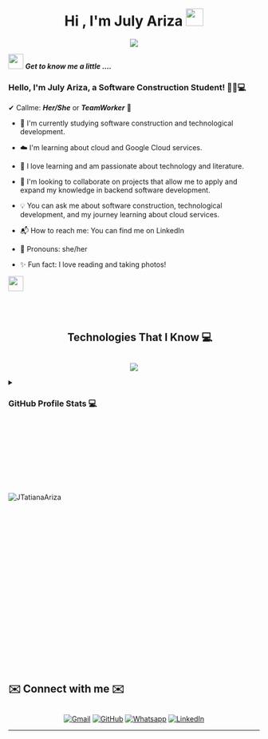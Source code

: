 <h1 align="center"><b>Hi , I'm July Ariza </b><img src="https://media.giphy.com/media/hvRJCLFzcasrR4ia7z/giphy.gif" width="35"></h1>

<p align="center">
 <a href="https://git.io/typing-svg"><img src="https://readme-typing-svg.herokuapp.com?font=font=Permanent+Marker&weight=900&pause=1000&color=BC9BF7&random==cyan&size=25&center=true&vCenter=true&width=600&height=100&lines=Passionate+about+Cybersecurity+%F0%9F%94%92;Backend+Software+Developer+%F0%9F%96%A5;Cloud+services+%E2%98%81%EF%B8%8F;Data+analysis+%F0%9F%93%88."/></a>

</p>


<img src="https://media.giphy.com/media/iY8CRBdQXODJSCERIr/giphy.gif" width="30px">&nbsp;***Get to know me a little ....***

### Hello, I'm July Ariza, a Software Construction Student! 👩🔭💻

✔ Callme: ***Her/She*** or ***TeamWorker*** 🤝 <br>


- 📘 I'm currently studying software construction and technological development. 

- ☁️ I'm learning about cloud and Google Cloud services.  

- 🌟 I love learning and am passionate about technology and literature.   

- 🤝 I'm looking to collaborate on projects that allow me to apply and expand my knowledge in backend software development.

- 💡 You can ask me about software construction, technological development, and my journey learning about cloud services.

- 📬 How to reach me: You can find me on LinkedIn

- 👩 Pronouns: she/her

- ✨ Fun fact: I love reading and taking photos!
 

<img src="https://media.giphy.com/media/iY8CRBdQXODJSCERIr/giphy.gif" width="30px">&nbsp;


<br />


<!--h1 without bottom border-->
<div id="user-content-toc">
  <ul align="center">
    <summary><h2 style="display: inline-block">Technologies That I Know 💻</h2></summary>
  </ul>
</div>
<!--tech stack icons-->
<p align="center">
  <a href="https://skillicons.dev">
    <img src="https://skillicons.dev/icons?i=git,github,cpp,java,py,django,gcp,linux,mysql,js,css,html,js,idea,eclipse,vscode&perline=14"/>
  </a>
</p>

<details><summary><h3> GitHub Profile Stats 💻 </h3></summary>

----
	
<p align="center">
    <a href="https://github.com/JTatianaAriza/github-readme-stats">
	    <img alt="JTatianaAriza's Github Stats" src="https://github-readme-stats.vercel.app/api?username=JTatianaAriza&show_icons=true&count_private=true&locale=en&theme=tokyonight&layout=compact" height="230px"/></a>
	  <img src="https://github-readme-stats.vercel.app/api/top-langs?username=7oSkaaa&langs_count=10&show_icons=true&locale=en&theme=tokyonight" alt="JTatianaAriza" height="230px"/>
<br/>

  <b>Note:</b> Top languages is only a metric of the languages my public code consists of and doesn't reflect experience or skill level.
  </p>
</details>

<br><br><br><br><br><br><br>
<p>&nbsp;<img align="left" src="https://github-readme-stats.vercel.app/api?username=JTatianaAriza&show_icons=true&theme=dark&locale=en" alt="JTatianaAriza" /></p>
<br><br><br><br><br><br><br><br><br><br>

<br><br><br><br><br><br><br> 
<!-- Connect with me -->
   <summary><h2 style="display: inline-block">✉️ Connect with me ✉️</h2></summary> 
<p align="center">
	<a href="mailto: arizajuly63@gmail.com"><img img src="https://img.shields.io/badge/gmail-%23EA4335.svg?style=plastic&logo=gmail&logoColor=white" alt="Gmail"/></a>
	<a href="https://github.com/JTatianaAriza"><img src="https://img.shields.io/badge/github-%23181717.svg?style=plastic&logo=github&logoColor=white" alt="GitHub"/></a>
	<a href="https://wa.me/573227249502"><img src="https://img.shields.io/badge/whatsapp-%2325D366.svg?style=plastic&logo=whatsapp&logoColor=white" alt="Whatsapp"/></a>
	<a href="https://www.linkedin.com/in/july-ariza-56524b261/"><img src="https://img.shields.io/badge/linkedin-%230A66C2.svg?style=plastic&logo=linkedin&logoColor=white" alt="LinkedIn"/></a>


---
